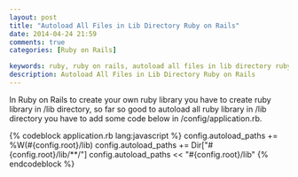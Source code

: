 ```yaml
---
layout: post
title: "Autoload All Files in Lib Directory Ruby on Rails"
date: 2014-04-24 21:59
comments: true
categories: [Ruby on Rails]

keywords: ruby, ruby on rails, autoload all files in lib directory ruby on rails, autoload files in lib directory ruby on rails.
description: Autoload All Files in Lib Directory Ruby on Rails
---
```


<p>
  In Ruby on Rails to create your own ruby library you have to create ruby library in /lib directory, so far so good to autoload all ruby library in /lib directory you have to add some code below in /config/application.rb.
</p>

{% codeblock application.rb lang:javascript %}
config.autoload_paths += %W(#{config.root}/lib)
config.autoload_paths += Dir["#{config.root}/lib/**/"]
config.autoload_paths << "#{config.root}/lib"
{% endcodeblock %}